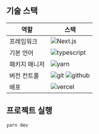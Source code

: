 ## 기술 스택

| 역할          | 스택                                                                                                                                                                                               |
| ------------- | -------------------------------------------------------------------------------------------------------------------------------------------------------------------------------------------------- |
| 프레임워크    | ![Next.js](https://img.shields.io/badge/Next.js-000000?style=for-the-badge&logo=Next.js&logoColor={로고컬러})                                                                                      |
| 기본 언어     | ![typescript](https://img.shields.io/badge/typescript-3178C6?style=for-the-badge&logo=typescript&logoColor=white)                                                                                  |
| 패키지 매니저 | ![yarn](https://img.shields.io/badge/yarn-2C8EBB?style=for-the-badge&logo=yarn&logoColor=white)                                                                                                    |
| 버전 컨트롤   | ![git](https://img.shields.io/badge/git-F05032?style=for-the-badge&logo=git&logoColor=white) ![github](https://img.shields.io/badge/GitHub-181717?style=for-the-badge&logo=GitHub&logoColor=white) |
| 배포          | ![vercel](https://img.shields.io/badge/Cloudflre-F38020?style=for-the-badge&logo=Cloudflare&logoColor=white)                                                                                       |

## 프로젝트 실행

```bash
yarn dev
```
